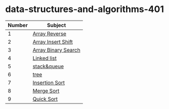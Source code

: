 # data-structures-and-algorithms-401


| Number | Subject                                                |
| ------ | ------------------------------------------------------ |
| 1      | [Array Reverse](./array-reverse/README.md)             |
| 2      | [Array Insert Shift](./array-insert-shift/README.md)   |
| 3      | [Array Binary Search](./array-binary-search/README.md) |
| 4      | [Linked list](./linked-list/README.md)                 |
| 5      | [stack&queue](stack&queue/app/src/main/java/stackAndQueue/README.md)|
| 6      | [tree](./tree/README.md)|
| 7      |[Insertion Sort](sort/app/src/main/java/sort/insertion/BLOG.md)|
| 8      |[Merge Sort](sort/app/src/main/java/sort/merge/BLOG.md)|
| 9      |[Quick Sort](sort/app/src/main/java/sort/quick/Blog.md)|



